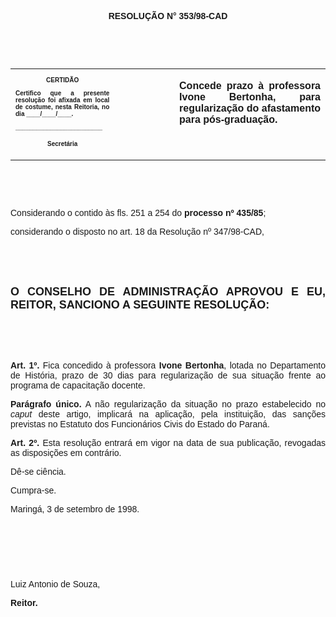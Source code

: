 <BODY>

<B><FONT FACE="Arial"><P ALIGN="CENTER"></P>
<P ALIGN="CENTER">RESOLU&Ccedil;&Atilde;O  N° 353/98-CAD</P>
<P ALIGN="JUSTIFY"></P>
<P ALIGN="JUSTIFY">&nbsp;</P>
</B><P ALIGN="JUSTIFY">&nbsp;</P></FONT>
<TABLE CELLSPACING=0 BORDER=0 CELLPADDING=7 WIDTH=596>
<TR><TD WIDTH="33%" VALIGN="TOP">
<B><FONT FACE="Arial" SIZE=1><P ALIGN="CENTER">CERTID&Atilde;O</P>
<P ALIGN="JUSTIFY">   Certifico que a presente resolu&ccedil;&atilde;o foi afixada em local de costume, nesta Reitoria, no dia ____/____/____.</P>
<P ALIGN="JUSTIFY"></P>
<P ALIGN="JUSTIFY">_________________________</P>
<P ALIGN="CENTER">Secret&aacute;ria</B></FONT></TD>
<TD WIDTH="19%" VALIGN="TOP">&nbsp;</TD>
<TD WIDTH="48%" VALIGN="TOP">
<B><FONT FACE="Arial"><P ALIGN="JUSTIFY">Concede prazo &agrave; professora Ivone Bertonha, para regulariza&ccedil;&atilde;o do afastamento para p&oacute;s-gradua&ccedil;&atilde;o.</B></FONT></TD>
</TR>
</TABLE>

<FONT FACE="Arial"><P ALIGN="JUSTIFY"></P>
<P ALIGN="JUSTIFY">&nbsp;</P>
<P ALIGN="JUSTIFY">&nbsp;</P>
<P ALIGN="JUSTIFY">&#9;Considerando o contido &agrave;s fls. 251 a 254 do <B>processo nº 435/85</B>;</P>
<P ALIGN="JUSTIFY">&#9;considerando o disposto no art. 18 da Resolu&ccedil;&atilde;o nº 347/98-CAD,</P>
<B><P ALIGN="JUSTIFY"></P>
<P ALIGN="JUSTIFY">&nbsp;</P>
<P ALIGN="JUSTIFY">&nbsp;</P>
</FONT><FONT FACE="Arial" SIZE=4><P ALIGN="JUSTIFY">O CONSELHO DE ADMINISTRA&Ccedil;&Atilde;O APROVOU E EU, REITOR, SANCIONO A SEGUINTE RESOLU&Ccedil;&Atilde;O:</P>
</FONT><FONT FACE="Arial"><P ALIGN="JUSTIFY"></P>
<P ALIGN="JUSTIFY">&nbsp;</P>
<P ALIGN="JUSTIFY">&nbsp;</P>
<P ALIGN="JUSTIFY">&#9;Art. 1º.</B> Fica concedido &agrave; professora <B>Ivone Bertonha</B>, lotada no Departamento de Hist&oacute;ria, prazo de 30 dias para regulariza&ccedil;&atilde;o de sua situa&ccedil;&atilde;o frente ao programa de capacita&ccedil;&atilde;o docente.</P>
<P ALIGN="JUSTIFY">&#9;<B>Par&aacute;grafo &uacute;nico.</B> A n&atilde;o regulariza&ccedil;&atilde;o da situa&ccedil;&atilde;o no prazo estabelecido no <I>caput</I> deste artigo, implicar&aacute; na aplica&ccedil;&atilde;o, pela institui&ccedil;&atilde;o, das san&ccedil;&otilde;es previstas no Estatuto dos Funcion&aacute;rios Civis do Estado do Paran&aacute;.</P>
<P ALIGN="JUSTIFY">&#9;<B>Art. 2º.</B> Esta resolu&ccedil;&atilde;o entrar&aacute; em vigor na data de sua publica&ccedil;&atilde;o, revogadas as disposi&ccedil;&otilde;es em contr&aacute;rio.</P>
<P ALIGN="JUSTIFY">&#9;D&ecirc;-se ci&ecirc;ncia.</P>
<P ALIGN="JUSTIFY">&#9;Cumpra-se.</P>
<P ALIGN="JUSTIFY"></P>
<P ALIGN="JUSTIFY">&#9;&#9;&#9;&#9;&#9;&#9;Maring&aacute;, 3 de setembro de 1998.</P>
<P ALIGN="JUSTIFY"></P>
<P ALIGN="JUSTIFY">&nbsp;</P>
<P ALIGN="JUSTIFY">&nbsp;</P>
<P ALIGN="JUSTIFY">&nbsp;</P>
<P ALIGN="JUSTIFY">&#9;&#9;&#9;&#9;&#9;&#9;Luiz Antonio de Souza,</P>
<P ALIGN="JUSTIFY">&#9;&#9;&#9;&#9;&#9;&#9;<B>Reitor.</P>
</B></FONT><FONT SIZE=2></FONT></BODY>
